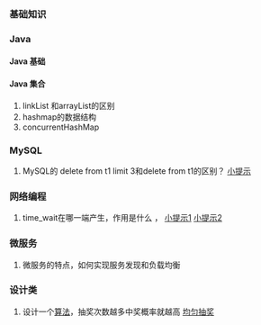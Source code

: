 ### 基础知识



### Java

#### Java 基础



#### Java 集合

1. linkList 和arrayList的区别
2. hashmap的数据结构
3. concurrentHashMap

### MySQL

1. MySQL的 delete from t1 limit 3和delete from t1的区别？ [小提示](https://blog.csdn.net/wjxbj/article/details/84809186)  

### 网络编程

1. time_wait在哪一端产生，作用是什么 ， [小提示1](https://blog.csdn.net/u013616945/article/details/77510925)  [小提示2](https://yuerblog.cc/2020/03/09/%E5%85%B3%E4%BA%8Etime_wait%E9%97%AE%E9%A2%98%E7%AE%80%E8%BF%B0%E4%B8%8E%E4%BC%98%E5%8C%96/) 

 

### 微服务

1. 微服务的特点，如何实现服务发现和负载均衡



### 设计类

1. 设计一个[算法](https://www.nowcoder.com/jump/super-jump/word?word=%E7%AE%97%E6%B3%95)，抽奖次数越多中奖概率就越高  [均匀抽奖](https://blog.csdn.net/z69183787/article/details/81430400)   